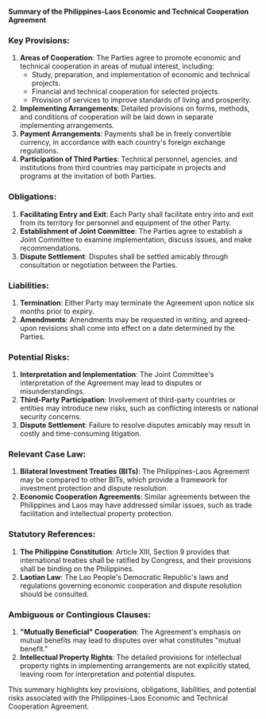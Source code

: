 **Summary of the Philippines-Laos Economic and Technical Cooperation Agreement**

### Key Provisions:

1. **Areas of Cooperation**: The Parties agree to promote economic and technical cooperation in areas of mutual interest, including:
	* Study, preparation, and implementation of economic and technical projects.
	* Financial and technical cooperation for selected projects.
	* Provision of services to improve standards of living and prosperity.
2. **Implementing Arrangements**: Detailed provisions on forms, methods, and conditions of cooperation will be laid down in separate implementing arrangements.
3. **Payment Arrangements**: Payments shall be in freely convertible currency, in accordance with each country's foreign exchange regulations.
4. **Participation of Third Parties**: Technical personnel, agencies, and institutions from third countries may participate in projects and programs at the invitation of both Parties.

### Obligations:

1. **Facilitating Entry and Exit**: Each Party shall facilitate entry into and exit from its territory for personnel and equipment of the other Party.
2. **Establishment of Joint Committee**: The Parties agree to establish a Joint Committee to examine implementation, discuss issues, and make recommendations.
3. **Dispute Settlement**: Disputes shall be settled amicably through consultation or negotiation between the Parties.

### Liabilities:

1. **Termination**: Either Party may terminate the Agreement upon notice six months prior to expiry.
2. **Amendments**: Amendments may be requested in writing, and agreed-upon revisions shall come into effect on a date determined by the Parties.

### Potential Risks:

1. **Interpretation and Implementation**: The Joint Committee's interpretation of the Agreement may lead to disputes or misunderstandings.
2. **Third-Party Participation**: Involvement of third-party countries or entities may introduce new risks, such as conflicting interests or national security concerns.
3. **Dispute Settlement**: Failure to resolve disputes amicably may result in costly and time-consuming litigation.

### Relevant Case Law:

1. **Bilateral Investment Treaties (BITs)**: The Philippines-Laos Agreement may be compared to other BITs, which provide a framework for investment protection and dispute resolution.
2. **Economic Cooperation Agreements**: Similar agreements between the Philippines and Laos may have addressed similar issues, such as trade facilitation and intellectual property protection.

### Statutory References:

1. **The Philippine Constitution**: Article XIII, Section 9 provides that international treaties shall be ratified by Congress, and their provisions shall be binding on the Philippines.
2. **Laotian Law**: The Lao People's Democratic Republic's laws and regulations governing economic cooperation and dispute resolution should be consulted.

### Ambiguous or Contingious Clauses:

1. **"Mutually Beneficial" Cooperation**: The Agreement's emphasis on mutual benefits may lead to disputes over what constitutes "mutual benefit."
2. **Intellectual Property Rights**: The detailed provisions for intellectual property rights in implementing arrangements are not explicitly stated, leaving room for interpretation and potential disputes.

This summary highlights key provisions, obligations, liabilities, and potential risks associated with the Philippines-Laos Economic and Technical Cooperation Agreement.